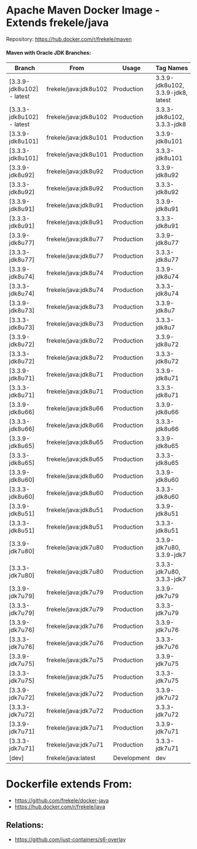 # Apache Maven Docker Image - Extends frekele/java

Repository: https://hub.docker.com/r/frekele/maven

#### Maven with Oracle JDK Branches:
| Branch                      | From                     | Usage        | Tag Names                                  |
| --------------------------- | ------------------------ | ------------ | ------------------------------------------ |
| [3.3.9-jdk8u102] - latest   | frekele/java:jdk8u102    | Production   | 3.3.9-jdk8u102, 3.3.9-jdk8, latest         |
| [3.3.3-jdk8u102] - latest   | frekele/java:jdk8u102    | Production   | 3.3.3-jdk8u102, 3.3.3-jdk8                 |
| [3.3.9-jdk8u101]            | frekele/java:jdk8u101    | Production   | 3.3.9-jdk8u101                             |
| [3.3.3-jdk8u101]            | frekele/java:jdk8u101    | Production   | 3.3.3-jdk8u101                             |
| [3.3.9-jdk8u92]             | frekele/java:jdk8u92     | Production   | 3.3.9-jdk8u92                              |
| [3.3.3-jdk8u92]             | frekele/java:jdk8u92     | Production   | 3.3.3-jdk8u92                              |
| [3.3.9-jdk8u91]             | frekele/java:jdk8u91     | Production   | 3.3.9-jdk8u91                              |
| [3.3.3-jdk8u91]             | frekele/java:jdk8u91     | Production   | 3.3.3-jdk8u91                              |
| [3.3.9-jdk8u77]             | frekele/java:jdk8u77     | Production   | 3.3.9-jdk8u77                              |
| [3.3.3-jdk8u77]             | frekele/java:jdk8u77     | Production   | 3.3.3-jdk8u77                              |
| [3.3.9-jdk8u74]             | frekele/java:jdk8u74     | Production   | 3.3.9-jdk8u74                              |
| [3.3.3-jdk8u74]             | frekele/java:jdk8u74     | Production   | 3.3.3-jdk8u74                              |
| [3.3.9-jdk8u73]             | frekele/java:jdk8u73     | Production   | 3.3.9-jdk8u7                               |
| [3.3.3-jdk8u73]             | frekele/java:jdk8u73     | Production   | 3.3.3-jdk8u7                               |
| [3.3.9-jdk8u72]             | frekele/java:jdk8u72     | Production   | 3.3.9-jdk8u72                              |
| [3.3.3-jdk8u72]             | frekele/java:jdk8u72     | Production   | 3.3.3-jdk8u72                              |
| [3.3.9-jdk8u71]             | frekele/java:jdk8u71     | Production   | 3.3.9-jdk8u71                              |
| [3.3.3-jdk8u71]             | frekele/java:jdk8u71     | Production   | 3.3.3-jdk8u71                              |
| [3.3.9-jdk8u66]             | frekele/java:jdk8u66     | Production   | 3.3.9-jdk8u66                              |
| [3.3.3-jdk8u66]             | frekele/java:jdk8u66     | Production   | 3.3.3-jdk8u66                              |
| [3.3.9-jdk8u65]             | frekele/java:jdk8u65     | Production   | 3.3.9-jdk8u65                              |
| [3.3.3-jdk8u65]             | frekele/java:jdk8u65     | Production   | 3.3.3-jdk8u65                              |
| [3.3.9-jdk8u60]             | frekele/java:jdk8u60     | Production   | 3.3.9-jdk8u60                              |
| [3.3.3-jdk8u60]             | frekele/java:jdk8u60     | Production   | 3.3.3-jdk8u60                              |
| [3.3.9-jdk8u51]             | frekele/java:jdk8u51     | Production   | 3.3.9-jdk8u51                              |
| [3.3.3-jdk8u51]             | frekele/java:jdk8u51     | Production   | 3.3.3-jdk8u51                              |
| [3.3.9-jdk7u80]             | frekele/java:jdk7u80     | Production   | 3.3.9-jdk7u80, 3.3.9-jdk7                  |
| [3.3.3-jdk7u80]             | frekele/java:jdk7u80     | Production   | 3.3.3-jdk7u80, 3.3.3-jdk7                  |
| [3.3.9-jdk7u79]             | frekele/java:jdk7u79     | Production   | 3.3.9-jdk7u79                              |
| [3.3.3-jdk7u79]             | frekele/java:jdk7u79     | Production   | 3.3.3-jdk7u79                              |
| [3.3.9-jdk7u76]             | frekele/java:jdk7u76     | Production   | 3.3.9-jdk7u76                              |
| [3.3.3-jdk7u76]             | frekele/java:jdk7u76     | Production   | 3.3.3-jdk7u76                              |
| [3.3.9-jdk7u75]             | frekele/java:jdk7u75     | Production   | 3.3.9-jdk7u75                              |
| [3.3.3-jdk7u75]             | frekele/java:jdk7u75     | Production   | 3.3.3-jdk7u75                              |
| [3.3.9-jdk7u72]             | frekele/java:jdk7u72     | Production   | 3.3.9-jdk7u72                              |
| [3.3.3-jdk7u72]             | frekele/java:jdk7u72     | Production   | 3.3.3-jdk7u72                              |
| [3.3.9-jdk7u71]             | frekele/java:jdk7u71     | Production   | 3.3.9-jdk7u71                              |
| [3.3.3-jdk7u71]             | frekele/java:jdk7u71     | Production   | 3.3.3-jdk7u71                              |
| [dev]                       | frekele/java:latest      | Development  | dev                                        |

# Dockerfile extends From:
- https://github.com/frekele/docker-java
- https://hub.docker.com/r/frekele/java

## Relations:
 - https://github.com/just-containers/s6-overlay


[jdk8u102]: https://github.com/frekele/docker-maven/blob/jdk8u102/Dockerfile
[jdk8u101]: https://github.com/frekele/docker-maven/blob/jdk8u101/Dockerfile
[jdk8u92]: https://github.com/frekele/docker-maven/blob/jdk8u92/Dockerfile
[jdk8u91]: https://github.com/frekele/docker-maven/blob/jdk8u91/Dockerfile
[jdk8u77]: https://github.com/frekele/docker-maven/blob/jdk8u77/Dockerfile
[jdk8u74]: https://github.com/frekele/docker-maven/blob/jdk8u74/Dockerfile
[jdk8u73]: https://github.com/frekele/docker-maven/blob/jdk8u73/Dockerfile
[jdk8u72]: https://github.com/frekele/docker-maven/blob/jdk8u72/Dockerfile
[jdk8u71]: https://github.com/frekele/docker-maven/blob/jdk8u71/Dockerfile
[jdk8u66]: https://github.com/frekele/docker-maven/blob/jdk8u66/Dockerfile
[jdk8u65]: https://github.com/frekele/docker-maven/blob/jdk8u65/Dockerfile
[jdk8u60]: https://github.com/frekele/docker-maven/blob/jdk8u60/Dockerfile
[jdk8u51]: https://github.com/frekele/docker-maven/blob/jdk8u51/Dockerfile
[jdk7u80]: https://github.com/frekele/docker-maven/blob/jdk7u80/Dockerfile
[jdk7u79]: https://github.com/frekele/docker-maven/blob/jdk7u79/Dockerfile
[jdk7u76]: https://github.com/frekele/docker-maven/blob/jdk7u76/Dockerfile
[jdk7u75]: https://github.com/frekele/docker-maven/blob/jdk7u75/Dockerfile
[jdk7u72]: https://github.com/frekele/docker-maven/blob/jdk7u72/Dockerfile
[jdk7u71]: https://github.com/frekele/docker-maven/blob/jdk7u71/Dockerfile
[jdk8dev]: https://github.com/frekele/docker-maven/blob/jdk8dev/Dockerfile
[jdk7dev]: https://github.com/frekele/docker-maven/blob/jdk7dev/Dockerfile

